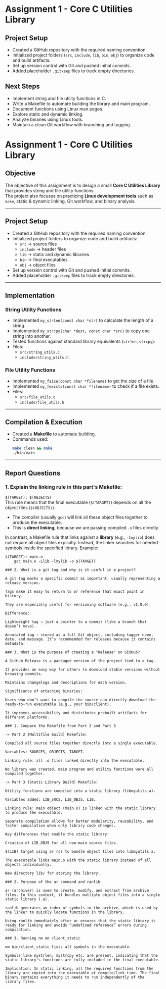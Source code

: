 # Assignment 1 - Core C Utilities Library

## Project Setup

- Created a GitHub repository with the required naming convention.
- Initialized project folders (`src`, `include`, `lib`, `bin`, `obj`) to organize code and build artifacts.
- Set up version control with Git and pushed initial commits.
- Added placeholder `.gitkeep` files to track empty directories.

## Next Steps

- Implement string and file utility functions in C.
- Write a Makefile to automate building the library and main program.
- Document functions using Linux man pages.
- Explore static and dynamic linking.
- Analyze binaries using Linux tools.
- Maintain a clean Git workflow with branching and tagging.

# Assignment 1 - Core C Utilities Library

## Objective
The objective of this assignment is to design a small **Core C Utilities Library** that provides string and file utility functions.  
The project also focuses on practicing **Linux development tools** such as `make`, static & dynamic linking, Git workflow, and binary analysis.

---

## Project Setup
- Created a GitHub repository with the required naming convention.
- Initialized project folders to organize code and build artifacts:
  - `src` → source files  
  - `include` → header files  
  - `lib` → static and dynamic libraries  
  - `bin` → final executables  
  - `obj` → object files  
- Set up version control with Git and pushed initial commits.
- Added placeholder `.gitkeep` files to track empty directories.

---

## Implementation

### String Utility Functions
- Implemented `my_strlen(const char *str)` to calculate the length of a string.  
- Implemented `my_strcpy(char *dest, const char *src)` to copy one string into another.  
- Tested functions against standard library equivalents (`strlen`, `strcpy`).  
- Files:
  - `src/string_utils.c`
  - `include/string_utils.h`

### File Utility Functions
- Implemented `my_fsize(const char *filename)` to get the size of a file.  
- Implemented `my_fexists(const char *filename)` to check if a file exists.  
- Files:
  - `src/file_utils.c`
  - `include/file_utils.h`

---

## Compilation & Execution
- Created a **Makefile** to automate building.  
- Commands used:
  ```bash
  make clean && make
  ./bin/main

---

## Report Questions

### 1. Explain the linking rule in this part's Makefile:  
`$(TARGET): $(OBJECTS)`  
This rule means that the final executable (`$(TARGET)`) depends on all the object files (`$(OBJECTS)`).  
- The compiler (usually `gcc`) will link all these object files together to produce the executable.  
- This is **direct linking**, because we are passing compiled `.o` files directly.  

In contrast, a Makefile rule that links against a **library** (e.g., `-lmylib`) does not require all object files explicitly. Instead, the linker searches for needed symbols inside the specified library. Example:  
```make
$(TARGET): main.o
    gcc main.o -Llib -lmylib -o $(TARGET)

### 2. What is a git tag and why is it useful in a project?

A git tag marks a specific commit as important, usually representing a release version.

Tags make it easy to return to or reference that exact point in history.

They are especially useful for versioning software (e.g., v1.0.0).

Difference:

Lightweight tag → just a pointer to a commit (like a branch that doesn’t move).

Annotated tag → stored as a full Git object, including tagger name, date, and message. It’s recommended for releases because it contains metadata.

### 3. What is the purpose of creating a "Release" on GitHub?

A GitHub Release is a packaged version of the project tied to a tag.

It provides an easy way for others to download stable versions without browsing commits.

Maintains changelogs and descriptions for each version.

Significance of attaching binaries:

Users who don’t want to compile the source can directly download the ready-to-run executable (e.g., your bin/client).

It improves accessibility and distributes prebuilt artifacts for different platforms.

### 1. Compare the Makefile from Part 2 and Part 3

-> Part 2 (Multifile Build) Makefile:

Compiled all source files together directly into a single executable.

Variables: SOURCES, OBJECTS, TARGET.

Linking rule: all .o files linked directly into the executable.

No library was created; main program and utility functions were all compiled together.

-> Part 3 (Static Library Build) Makefile:

Utility functions are compiled into a static library (libmyutils.a).

Variables added: LIB_SRCS, LIB_OBJS, LIB.

Linking rule: main object (main.o) is linked with the static library to produce the executable.

Separate compilation allows for better modularity, reusability, and faster compilation when only library code changes.

Key differences that enable the static library:

Creation of LIB_OBJS for all non-main source files.

$(LIB) target using ar rcs to bundle object files into libmyutils.a.

The executable links main.o with the static library instead of all objects individually.

New directory lib/ for storing the library.

### 2. Purpose of the ar command and ranlib

ar (archiver) is used to create, modify, and extract from archive files. In this context, it bundles multiple object files into a single static library (.a).

ranlib generates an index of symbols in the archive, which is used by the linker to quickly locate functions in the library.

Using ranlib immediately after ar ensures that the static library is ready for linking and avoids “undefined reference” errors during compilation.

### 3. Running nm on client_static

nm bin/client_static lists all symbols in the executable.

Symbols like mystrlen, mystrcpy etc. are present, indicating that the static library's functions are fully included in the final executable.

Implication: In static linking, all the required functions from the library are copied into the executable at compile/link time. The final binary contains everything it needs to run independently of the library files.

